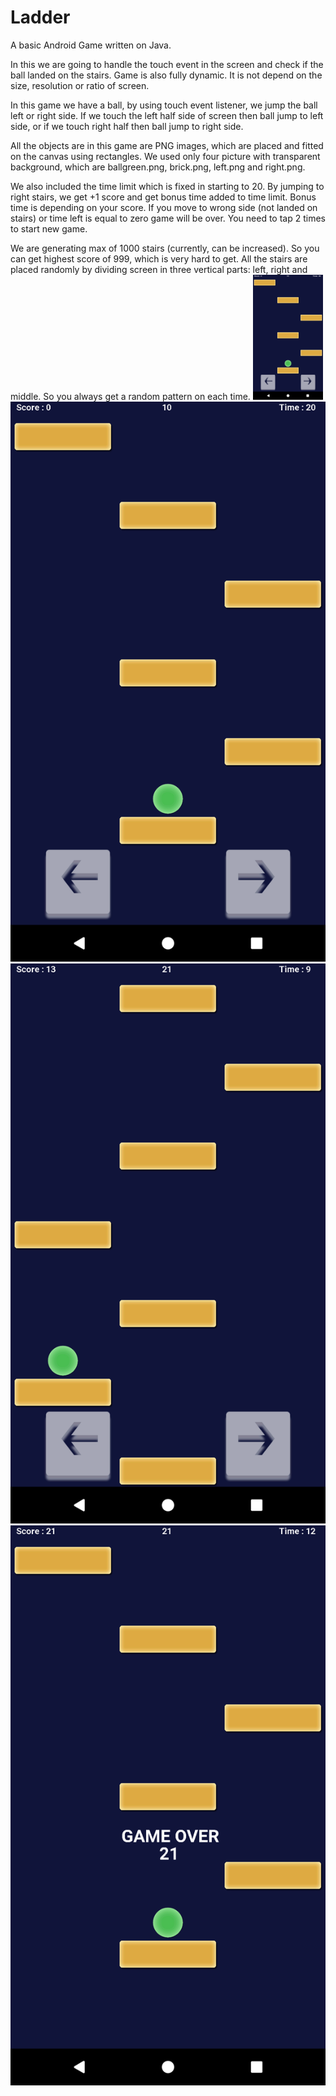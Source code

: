 # Ladder
A basic Android Game written on Java.

In this we are going to handle the touch event in the screen and check if the ball landed on the stairs. Game is also fully dynamic. It is not depend on the size, resolution or ratio of screen. 

In this game we have a ball, by using touch event listener, we jump the ball left or right side. If we touch the left half side of screen then ball jump to left side, or if we touch right half then ball jump to right side. 

All the objects are in this game are PNG images, which are placed and fitted on the canvas using rectangles. We used only four picture with transparent background, which are ballgreen.png, brick.png, left.png and right.png. 

We also included the time limit which is fixed in starting to 20. By jumping to right stairs, we get +1 score and get bonus time added to time limit. Bonus time is depending on your score. If you move to wrong side (not landed on stairs) or time left is equal to zero game will be over. You need to tap 2 times to start new game.  

We are generating max of 1000 stairs (currently, can be increased). So you can get highest score of 999, which is very hard to get. All the stairs are placed randomly by dividing screen in three vertical parts: left, right and middle. So you always get a random pattern on each time. 
<img height="200" src="https://github.com/preetamdaila/Ladder/blob/master/1.png" />
![alt text](https://github.com/preetamdaila/Ladder/blob/master/1.png)
![alt text](https://github.com/preetamdaila/Ladder/blob/master/2.png)
![alt text](https://github.com/preetamdaila/Ladder/blob/master/3.png)
